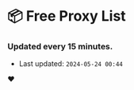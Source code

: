 # :package: Free Proxy List
### Updated every 15 minutes.

- Last updated: `2024-05-24 00:44`

:heart:
